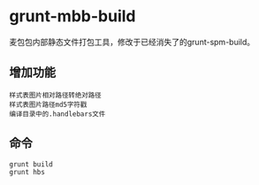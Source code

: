 # grunt-mbb-build

麦包包内部静态文件打包工具，修改于已经消失了的grunt-spm-build。

## 增加功能

    样式表图片相对路径转绝对路径
    样式表图片路径md5字符戳
    编译目录中的.handlebars文件

## 命令

    grunt build
    grunt hbs

